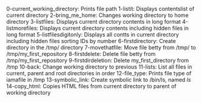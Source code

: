 0-current_working_directory: Prints file path
1-listit: Displays contentslist of current directory
2-bring_me_home: Changes working directory to home directory
3-listfiles: Displays current directory contents in long format
4-listmorefiles: Displays current directory contents including hidden files in long format
5-listfilesdigitonly: Displays all contts in current directory including hidden files sorting IDs by number
6-firstdirectory: Create directory in the /tmp/ directory
7-movethatfile: Move file betty from /tmp/ to /tmp/my_first_repository
8-firstdelete: Delete file betty from /tmp/my_first_repository
9-firstdirdeletion: Delete my_first_directory from /tmp
10-back: Change working directory to previous
11-lists: List all files in current, parent and root directories in order
12-file_type: Prints file type of iamafile in /tmp
13-symbolic_link: Create symbolic link to /bin/ls, named _ls_
14-copy_html: Copies HTML files from current directory to parent of working directory
